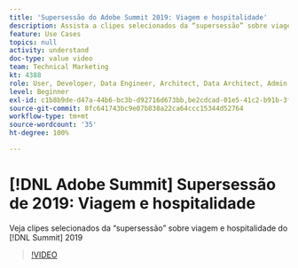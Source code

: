 ```yaml
---
title: 'Supersessão do Adobe Summit 2019: Viagem e hospitalidade'
description: Assista a clipes selecionados da “supersessão” sobre viagem e hospitalidade do Summit 2019
feature: Use Cases
topics: null
activity: understand
doc-type: value video
team: Technical Marketing
kt: 4388
role: User, Developer, Data Engineer, Architect, Data Architect, Admin, Leader
level: Beginner
exl-id: c1b8b9de-d47a-44b6-bc3b-d92716d673bb,be2cdcad-01e5-41c2-b91b-3feec9d17d50
source-git-commit: 8fc641743bc9e07b838a22ca64ccc15344d52764
workflow-type: tm+mt
source-wordcount: '35'
ht-degree: 100%

---
```


# [!DNL Adobe Summit] Supersessão de 2019: Viagem e hospitalidade

Veja clipes selecionados da “supersessão” sobre viagem e hospitalidade do [!DNL Summit] 2019

>[!VIDEO](https://video.tv.adobe.com/v/31442/?quality=12&learn=on)
